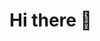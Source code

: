 # Hi there 👋

<!--
**ebcheez/ebcheez** is a ✨ _special_ ✨ repository because its `README.md` (this file) appears on your GitHub profile.

Here are some ideas to get you started:

- 🔭 I’m currently working on ...
- 🌱 I’m currently learning ...
- 👯 I’m looking to collaborate on ...
- 🤔 I’m looking for help with ...
- 💬 Ask me about ...
- 📫 How to reach me: ...
- 😄 Pronouns: ...
- ⚡ Fun fact: ...
-->

<!-- 
places i use

- youtube
- w3schools
- color.adobe.com/create/color-wheel
- lucidchart.com
- unsplash.com
- megapixl.com
-->

<!--
Eric McCool is an IT Technician who helps to keep enterprises connected and improve uptime. Eric understands that living in the twenty-first century, the internet is a way of life and connectivity can be directly linked to productivity. In addition to his role as an IT Technician, he collects e-waste to upcycle and give away to kids and families in need to help them stay connected. He is a member of Phi Theta Kappa and a decorated US Army Infantry Veteran. Eric earned his Associate's degree in Computer Science from Western Nebraska Community College and is now studying Web Development at Bellevue University.
-->


